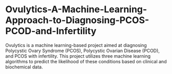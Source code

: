 # Ovulytics-A-Machine-Learning-Approach-to-Diagnosing-PCOS-PCOD-and-Infertility
Ovulytics is a machine learning-based project aimed at diagnosing Polycystic Ovary Syndrome (PCOS), Polycystic Ovarian Disease (PCOD), and PCOS with infertility. This project utilizes three machine learning algorithms to predict the likelihood of these conditions based on clinical and biochemical data. 
